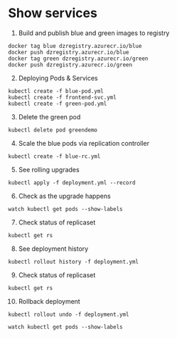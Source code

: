 # Show services

1. Build and publish blue and green images to registry

```
docker tag blue dzregistry.azurecr.io/blue
docker push dzregistry.azurecr.io/blue
docker tag green dzregistry.azurecr.io/green
docker push dzregistry.azurecr.io/green
```

2. Deploying Pods & Services
```
kubectl create -f blue-pod.yml
kubectl create -f frontend-svc.yml
kubectl create -f green-pod.yml
```

3. Delete the green pod
```
kubectl delete pod greendemo
```

4. Scale the blue pods via replication controller
~~~
kubectl create -f blue-rc.yml
~~~

5. See rolling upgrades
~~~
kubectl apply -f deployment.yml --record
~~~

6. Check as the upgrade happens
~~~
watch kubectl get pods --show-labels
~~~ 

7. Check status of replicaset
~~~
kubectl get rs
~~~

8. See deployment history
~~~
kubectl rollout history -f deployment.yml
~~~

9. Check status of replicaset
~~~
kubectl get rs
~~~ 

10. Rollback deployment 
~~~ 
kubectl rollout undo -f deployment.yml
~~~

~~~
watch kubectl get pods --show-labels
~~~